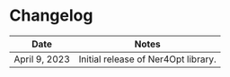 # Changelog

| Date          | Notes                               |
|---------------|-------------------------------------|
| April 9, 2023 | Initial release of Ner4Opt library. |
